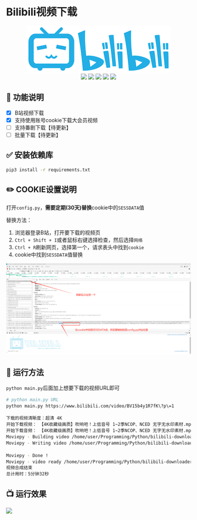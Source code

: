 # Bilibili视频下载

<div align="center">
    <img src="docs/bilibili-logo.png">
</div>

<div align=center>
    <img src="https://img.shields.io/badge/python-3.8%2B-blue"/>
    <img src="https://img.shields.io/badge/requests-2.25.1-green"/>
    <img src="https://img.shields.io/badge/urllib3-1.26.3-green"/>
    <img src="https://img.shields.io/badge/beautifulsoup4-4.9.3-green"/>
    <img src="https://img.shields.io/badge/moviepy-1.0.3-green"/>
</div>

## :pushpin: 功能说明

- [x] B站视频下载
- [x] 支持使用账号cookie下载大会员视频
- [ ] 支持番剧下载【待更新】
- [ ] 批量下载【待更新】

## :white_check_mark: 安装依赖库

```bash
pip3 install -r requirements.txt
```

## :pencil2: COOKIE设置说明

打开`config.py`，**需要定期(30天)替换**cookie中的`SESSDATA`值

替换方法：

1. 浏览器登录B站，打开要下载的视频页
2. `Ctrl + Shift + I`或者鼠标右键选择检查，然后选择`网络`
3. `Ctrl + R`刷新网页，选择第一个，请求表头中找到`cookie`
4. cookie中找到`SESSDATA`值替换

![](docs/set-cookie.png)

## :rocket: 运行方法

`python main.py`后面加上想要下载的视频URL即可

```bash
# python main.py URL
python main.py https://www.bilibili.com/video/BV15b4y1R7fK\?p\=1

下载的视频清晰度：超清 4K
开始下载视频： 【4K收藏级画质】吹响吧！上低音号 1~2季NCOP、NCED 无字无水印素材.mp4
开始下载音频： 【4K收藏级画质】吹响吧！上低音号 1~2季NCOP、NCED 无字无水印素材.mp3
Moviepy - Building video /home/user/Programming/Python/bilibili-downloader/bilibili_video/【4K收藏级画质】吹响吧！上低音号 1~2季NCOP、NCED 无字无水印素材.mp4.
Moviepy - Writing video /home/user/Programming/Python/bilibili-downloader/bilibili_video/【4K收藏级画质】吹响吧！上低音号 1~2季NCOP、NCED 无字无水印素材.mp4

Moviepy - Done !                                                                                                                                                                                                                                                                     
Moviepy - video ready /home/user/Programming/Python/bilibili-downloader/bilibili_video/【4K收藏级画质】吹响吧！上低音号 1~2季NCOP、NCED 无字无水印素材.mp4
视频合成结束
总计用时：5分钟32秒
```

## :tv: 运行效果

![](docs/screen.gif)

